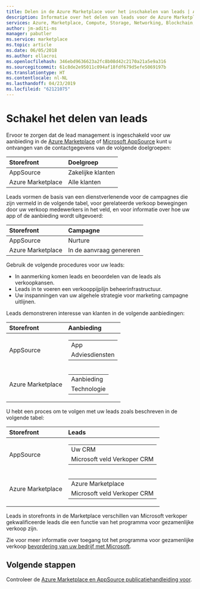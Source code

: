 ```yaml
---
title: Delen in de Azure Marketplace voor het inschakelen van leads | Azure
description: Informatie over het delen van leads voor de Azure Marketplace en AppSource, voor uitgevers van app- en service inschakelen.
services: Azure, Marketplace, Compute, Storage, Networking, Blockchain, Security
author: jm-aditi-ms
manager: pabutler
ms.service: marketplace
ms.topic: article
ms.date: 06/05/2018
ms.author: ellacroi
ms.openlocfilehash: 346ebd9636623a2fc8b08d42c2170a21a5e9a316
ms.sourcegitcommit: 61c8de2e95011c094af18fdf679d5efe5069197b
ms.translationtype: HT
ms.contentlocale: nl-NL
ms.lasthandoff: 04/23/2019
ms.locfileid: "62121075"
---
```

# <a name="enable-lead-sharing"></a>Schakel het delen van leads
Ervoor te zorgen dat de lead management is ingeschakeld voor uw aanbieding in de [Azure Marketplace](https://azuremarketplace.microsoft.com) of [Microsoft AppSource](https://appsource.microsoft.com) kunt u ontvangen van de contactgegevens van de volgende doelgroepen:

| Storefront | Doelgroep |
|:--- |:--- |
| AppSource | Zakelijke klanten |
| Azure Marketplace | Alle klanten |

Leads vormen de basis van een dienstverlenende voor de campagnes die zijn vermeld in de volgende tabel, voor gerelateerde verkoop bewegingen door uw verkoop medewerkers in het veld, en voor informatie over hoe uw app of de aanbieding wordt uitgevoerd:

| Storefront | Campagne |
|:--- |:--- |
| AppSource | Nurture |
| Azure Marketplace | In de aanvraag genereren |

Gebruik de volgende procedures voor uw leads:
*   In aanmerking komen leads en beoordelen van de leads als verkoopkansen.
*   Leads in te voeren een verkooppijplijn beheerinfrastructuur.
*   Uw inspanningen van uw algehele strategie voor marketing campagne uitlijnen.

Leads demonstreren interesse van klanten in de volgende aanbiedingen:

| Storefront | Aanbieding |
|:--- |:--- |
| AppSource | <table> <tr><td>App</td></tr> <tr><td>Adviesdiensten</td></tr> </table> |
| Azure Marketplace | <table> <tr><td>Aanbieding</td></tr> <tr><td>Technologie</td></tr> </table> |

U hebt een proces om te volgen met uw leads zoals beschreven in de volgende tabel:

| Storefront | Leads |
|:--- |:--- |
| AppSource | <table> <tr><td>Uw CRM</td></tr> <tr><td>Microsoft veld Verkoper CRM</td></tr> </table> |
| Azure Marketplace | <table> <tr><td>Azure Marketplace</td></tr> <tr><td>Microsoft veld Verkoper CRM</td></tr> </table> |

Leads in storefronts in de Marketplace verschillen van Microsoft verkoper gekwalificeerde leads die een functie van het programma voor gezamenlijke verkoop zijn.

Zie voor meer informatie over toegang tot het programma voor gezamenlijke verkoop [bevordering van uw bedrijf met Microsoft](./promote-your-business-with-microsoft.md).

## <a name="next-steps"></a>Volgende stappen
Controleer de [Azure Marketplace en AppSource publicatiehandleiding voor](./marketplace-publishers-guide.md).
